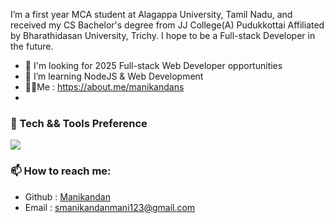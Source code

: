 I’m a first year MCA   student at Alagappa University, Tamil Nadu, and received my CS Bachelor's degree from JJ College(A) Pudukkottai Affiliated by Bharathidasan University, Trichy. I hope to be a Full-stack Developer in the future.

<ul>
 <li>🤔 I'm looking for 2025 Full-stack Web Developer opportunities</li>
 <li>🌱 I’m learning NodeJS & Web Development</li>
 <li>🤚🏻Me : <a href="https://about.me/manikandans">https://about.me/manikandans</a></li>
 <li></li>
 
</ul>


<h3>🔬 Tech && Tools Preference</h3> 
<img src="https://skillicons.dev/icons?i=html,css,js,java,py,c,cpp,nodejs,mysql,mongodb,react,django,selenium,git,,linux,github,aws" style="max-width: 100%;">
<h3>📫 How to reach me:</h3>
<ul>
 <li>Github : <a href="https://github.com/Manikandan0328">Manikandan</a></li>
 <li>Email  : <a href="mailto:smanikandanmani123@gmail.com">smanikandanmani123@gmail.com</a>  </li>
</ul>
 

<!---
Manikandan0328/Manikandan0328 is a ✨ special ✨ repository because its `README.md` (this file) appears on your GitHub profile.
You can click the Preview link to take a look at your changes.
--->

